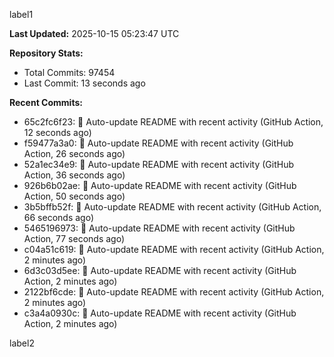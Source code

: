 
label1 
<!-- ACTIVITY_START -->
**Last Updated:** 2025-10-15 05:23:47 UTC

**Repository Stats:**
- Total Commits: 97454
- Last Commit: 13 seconds ago

**Recent Commits:**
- 65c2fc6f23: 🤖 Auto-update README with recent activity (GitHub Action, 12 seconds ago)
- f59477a3a0: 🤖 Auto-update README with recent activity (GitHub Action, 26 seconds ago)
- 52a1ec34e9: 🤖 Auto-update README with recent activity (GitHub Action, 36 seconds ago)
- 926b6b02ae: 🤖 Auto-update README with recent activity (GitHub Action, 50 seconds ago)
- 3b5bffb52f: 🤖 Auto-update README with recent activity (GitHub Action, 66 seconds ago)
- 5465196973: 🤖 Auto-update README with recent activity (GitHub Action, 77 seconds ago)
- c04a51c619: 🤖 Auto-update README with recent activity (GitHub Action, 2 minutes ago)
- 6d3c03d5ee: 🤖 Auto-update README with recent activity (GitHub Action, 2 minutes ago)
- 2122bf6cde: 🤖 Auto-update README with recent activity (GitHub Action, 2 minutes ago)
- c3a4a0930c: 🤖 Auto-update README with recent activity (GitHub Action, 2 minutes ago)
<!-- ACTIVITY_END -->

label2
